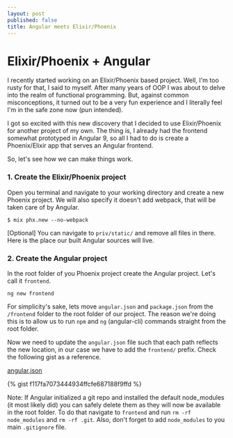 ```yaml
---
layout: post
published: false
title: Angular meets Elixir/Phoenix
---
```

# Elixir/Phoenix + Angular

I recently started working on an Elixir/Phoenix based project. Well, I'm too rusty for that, I said to myself. After many years of OOP I was about to delve into the realm of functional programming.  But, against common misconceptions, it turned out to be a very fun experience and I literally feel I'm in the safe zone now (pun intended). 

I got so excited with this new discovery that I decided to use Elixir/Phoenix for another project of my own. The thing is, I already had the frontend somewhat prototyped in Angular 9, so all I had to do is create a Phoenix/Elixir app that serves an Angular frontend. 

So, let's see how we can make things work.

### 1. Create the Elixir/Phoenix project

Open you terminal and navigate to your working directory and create a new Phoenix project. We will also specify it doesn't add webpack, that will be taken care of by Angular.

    $ mix phx.new --no-webpack

[Optional] You can navigate to `priv/static/` and remove all files in there. Here is the place our built Angular sources will live.

### 2. Create the Angular project

In the root folder of you Phoenix project create the Angular project. Let's call it `frontend`.

    ng new frontend

For simplicity's sake, lets move `angular.json` and `package.json` from the `/frontend` folder to the root folder of our project. The reason we're doing this is to allow us to run `npm` and `ng` (angular-cli) commands straight from the root folder.

Now we need to update the `angular.json` file such that each path reflects the new location, in our case we have to add the `frontend/` prefix. Check the following gist as a reference.

[angular.json](https://gist.github.com/ccheptea/f117fa7073444934ffcfe687188f9ffd)

{% gist f117fa7073444934ffcfe687188f9ffd %}

Note: If Angular initialized a git repo and installed the default node_modules (it most likely did) you can safely delete them as they will now be available in the root folder. To do that navigate to `frontend` and run `rm -rf node_modules` and `rm -rf .git`. Also, don't forget to add `node_modules` to you main `.gitignore` file.

### 
